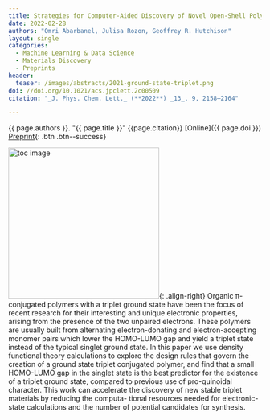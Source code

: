 ```yaml
---
title: Strategies for Computer-Aided Discovery of Novel Open-Shell Polymers
date: 2022-02-28
authors: "Omri Abarbanel, Julisa Rozon, Geoffrey R. Hutchison"
layout: single
categories:
  - Machine Learning & Data Science
  - Materials Discovery
  - Preprints
header:
  teaser: /images/abstracts/2021-ground-state-triplet.png
doi: //doi.org/10.1021/acs.jpclett.2c00509
citation: "_J. Phys. Chem. Lett._ (**2022**) _13_, 9, 2158–2164"

---
```

{{ page.authors }}. "{{ page.title }}" {{page.citation}} [Online]({{ page.doi }}) [Preprint](//doi.org/10.26434/chemrxiv-2021-wjr6k){: .btn .btn--success}

<!--more-->

<img alt="toc image" src="{{ page.header.teaser }}" width="300 px">{: .align-right} Organic π-conjugated polymers with a triplet ground state have been the focus of recent research for their interesting and unique electronic properties, arising from the presence of the two unpaired electrons. These polymers are usually built from alternating electron-donating and electron-accepting monomer pairs which lower the HOMO-LUMO gap and yield a triplet state instead of the typical singlet ground state. In this paper we use density functional theory calculations to explore the design rules that govern the creation of a ground state triplet conjugated polymer, and find that a small HOMO-LUMO gap in the singlet state is the best predictor for the existence of a triplet ground state, compared to previous use of pro-quinoidal character. This work can accelerate the discovery of new stable triplet materials by reducing the computa- tional resources needed for electronic-state calculations and the number of potential candidates for synthesis.